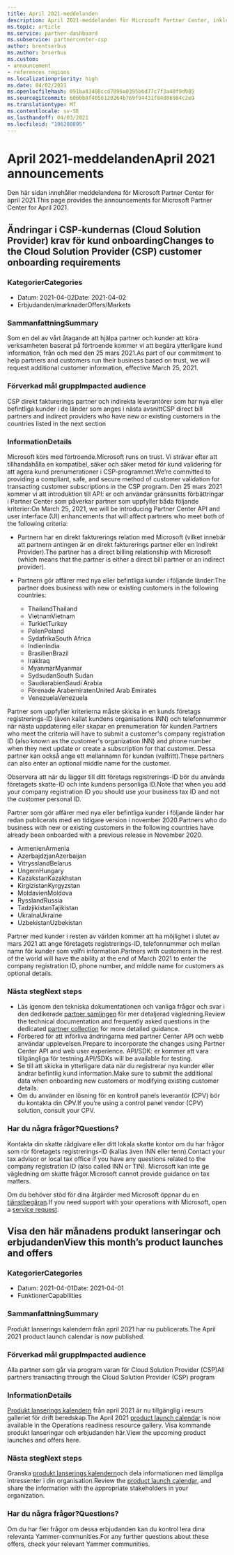 ```yaml
---
title: April 2021-meddelanden
description: April 2021-meddelanden för Microsoft Partner Center, inklusive nya funktioner, kampanjer, erbjudanden, marknader eller ändringar av befintliga erbjudanden.
ms.topic: article
ms.service: partner-dashboard
ms.subservice: partnercenter-csp
author: brentserbus
ms.author: brserbus
ms.custom:
- announcement
- references_regions
ms.localizationpriority: high
ms.date: 04/02/2021
ms.openlocfilehash: 091ba83408ccd7896a0395b6d77c7f3a40f9d985
ms.sourcegitcommit: 60bbb8f4056120264b769f94431f84d86984c2e9
ms.translationtype: MT
ms.contentlocale: sv-SE
ms.lasthandoff: 04/03/2021
ms.locfileid: "106280895"
---
```

# <a name="april-2021-announcements"></a><span data-ttu-id="e8521-103">April 2021-meddelanden</span><span class="sxs-lookup"><span data-stu-id="e8521-103">April 2021 announcements</span></span>

<span data-ttu-id="e8521-104">Den här sidan innehåller meddelandena för Microsoft Partner Center för april 2021.</span><span class="sxs-lookup"><span data-stu-id="e8521-104">This page provides the announcements for Microsoft Partner Center for April 2021.</span></span>

## <a name="changes-to-the-cloud-solution-provider-csp-customer-onboarding-requirements"></a><a name="2"></a><span data-ttu-id="e8521-105">Ändringar i CSP-kundernas (Cloud Solution Provider) krav för kund onboarding</span><span class="sxs-lookup"><span data-stu-id="e8521-105">Changes to the Cloud Solution Provider (CSP) customer onboarding requirements</span></span>

### <a name="categories"></a><span data-ttu-id="e8521-106">Kategorier</span><span class="sxs-lookup"><span data-stu-id="e8521-106">Categories</span></span>

- <span data-ttu-id="e8521-107">Datum: 2021-04-02</span><span class="sxs-lookup"><span data-stu-id="e8521-107">Date: 2021-04-02</span></span>
- <span data-ttu-id="e8521-108">Erbjudanden/marknader</span><span class="sxs-lookup"><span data-stu-id="e8521-108">Offers/Markets</span></span>

### <a name="summary"></a><span data-ttu-id="e8521-109">Sammanfattning</span><span class="sxs-lookup"><span data-stu-id="e8521-109">Summary</span></span>

<span data-ttu-id="e8521-110">Som en del av vårt åtagande att hjälpa partner och kunder att köra verksamheten baserat på förtroende kommer vi att begära ytterligare kund information, från och med den 25 mars 2021.</span><span class="sxs-lookup"><span data-stu-id="e8521-110">As part of our commitment to help partners and customers run their business based on trust, we will request additional customer information, effective March 25, 2021.</span></span>

### <a name="impacted-audience"></a><span data-ttu-id="e8521-111">Förverkad mål grupp</span><span class="sxs-lookup"><span data-stu-id="e8521-111">Impacted audience</span></span>

<span data-ttu-id="e8521-112">CSP direkt fakturerings partner och indirekta leverantörer som har nya eller befintliga kunder i de länder som anges i nästa avsnitt</span><span class="sxs-lookup"><span data-stu-id="e8521-112">CSP direct bill partners and indirect providers who have new or existing customers in the countries listed in the next section</span></span>

### <a name="details"></a><span data-ttu-id="e8521-113">Information</span><span class="sxs-lookup"><span data-stu-id="e8521-113">Details</span></span>

<span data-ttu-id="e8521-114">Microsoft körs med förtroende.</span><span class="sxs-lookup"><span data-stu-id="e8521-114">Microsoft runs on trust.</span></span> <span data-ttu-id="e8521-115">Vi strävar efter att tillhandahålla en kompatibel, säker och säker metod för kund validering för att agera kund prenumerationer i CSP-programmet.</span><span class="sxs-lookup"><span data-stu-id="e8521-115">We’re committed to providing a compliant, safe, and secure method of customer validation for transacting customer subscriptions in the CSP program.</span></span> <span data-ttu-id="e8521-116">Den 25 mars 2021 kommer vi att introduktion till API: er och användar gränssnitts förbättringar i Partner Center som påverkar partner som uppfyller båda följande kriterier:</span><span class="sxs-lookup"><span data-stu-id="e8521-116">On March 25, 2021, we will be introducing Partner Center API and user interface (UI) enhancements that will affect partners who meet both of the following criteria:</span></span>

- <span data-ttu-id="e8521-117">Partnern har en direkt fakturerings relation med Microsoft (vilket innebär att partnern antingen är en direkt fakturerings partner eller en indirekt Provider).</span><span class="sxs-lookup"><span data-stu-id="e8521-117">The partner has a direct billing relationship with Microsoft (which means that the partner is either a direct bill partner or an indirect provider).</span></span>

- <span data-ttu-id="e8521-118">Partnern gör affärer med nya eller befintliga kunder i följande länder:</span><span class="sxs-lookup"><span data-stu-id="e8521-118">The partner does business with new or existing customers in the following countries:</span></span>

    - <span data-ttu-id="e8521-119">Thailand</span><span class="sxs-lookup"><span data-stu-id="e8521-119">Thailand</span></span>
    - <span data-ttu-id="e8521-120">Vietnam</span><span class="sxs-lookup"><span data-stu-id="e8521-120">Vietnam</span></span>
    - <span data-ttu-id="e8521-121">Turkiet</span><span class="sxs-lookup"><span data-stu-id="e8521-121">Turkey</span></span>
    - <span data-ttu-id="e8521-122">Polen</span><span class="sxs-lookup"><span data-stu-id="e8521-122">Poland</span></span>
    - <span data-ttu-id="e8521-123">Sydafrika</span><span class="sxs-lookup"><span data-stu-id="e8521-123">South Africa</span></span>
    - <span data-ttu-id="e8521-124">Indien</span><span class="sxs-lookup"><span data-stu-id="e8521-124">India</span></span>
    - <span data-ttu-id="e8521-125">Brasilien</span><span class="sxs-lookup"><span data-stu-id="e8521-125">Brazil</span></span>
    - <span data-ttu-id="e8521-126">Irak</span><span class="sxs-lookup"><span data-stu-id="e8521-126">Iraq</span></span>
    - <span data-ttu-id="e8521-127">Myanmar</span><span class="sxs-lookup"><span data-stu-id="e8521-127">Myanmar</span></span>
    - <span data-ttu-id="e8521-128">Sydsudan</span><span class="sxs-lookup"><span data-stu-id="e8521-128">South Sudan</span></span>
    - <span data-ttu-id="e8521-129">Saudiarabien</span><span class="sxs-lookup"><span data-stu-id="e8521-129">Saudi Arabia</span></span>
    - <span data-ttu-id="e8521-130">Förenade Arabemiraten</span><span class="sxs-lookup"><span data-stu-id="e8521-130">United Arab Emirates</span></span>
    - <span data-ttu-id="e8521-131">Venezuela</span><span class="sxs-lookup"><span data-stu-id="e8521-131">Venezuela</span></span>

<span data-ttu-id="e8521-132">Partner som uppfyller kriterierna måste skicka in en kunds företags registrerings-ID (även kallat kundens organisations INN) och telefonnummer när nästa uppdatering eller skapar en prenumeration för kunden.</span><span class="sxs-lookup"><span data-stu-id="e8521-132">Partners who meet the criteria will have to submit a customer's company registration ID (also known as the customer's organization INN) and phone number when they next update or create a subscription for that customer.</span></span> <span data-ttu-id="e8521-133">Dessa partner kan också ange ett mellannamn för kunden (valfritt).</span><span class="sxs-lookup"><span data-stu-id="e8521-133">These partners can also enter an optional middle name for the customer.</span></span>

<span data-ttu-id="e8521-134">Observera att när du lägger till ditt företags registrerings-ID bör du använda företagets skatte-ID och inte kundens personliga ID.</span><span class="sxs-lookup"><span data-stu-id="e8521-134">Note that when you add your company registration ID you should use your business tax ID and not the customer personal ID.</span></span>

<span data-ttu-id="e8521-135">Partner som gör affärer med nya eller befintliga kunder i följande länder har redan publicerats med en tidigare version i november 2020.</span><span class="sxs-lookup"><span data-stu-id="e8521-135">Partners who do business with new or existing customers in the following countries have already been onboarded with a previous release in November 2020.</span></span>

- <span data-ttu-id="e8521-136">Armenien</span><span class="sxs-lookup"><span data-stu-id="e8521-136">Armenia</span></span>
- <span data-ttu-id="e8521-137">Azerbajdzjan</span><span class="sxs-lookup"><span data-stu-id="e8521-137">Azerbaijan</span></span>
- <span data-ttu-id="e8521-138">Vitryssland</span><span class="sxs-lookup"><span data-stu-id="e8521-138">Belarus</span></span>
- <span data-ttu-id="e8521-139">Ungern</span><span class="sxs-lookup"><span data-stu-id="e8521-139">Hungary</span></span>
- <span data-ttu-id="e8521-140">Kazakstan</span><span class="sxs-lookup"><span data-stu-id="e8521-140">Kazakhstan</span></span>
- <span data-ttu-id="e8521-141">Kirgizistan</span><span class="sxs-lookup"><span data-stu-id="e8521-141">Kyrgyzstan</span></span>
- <span data-ttu-id="e8521-142">Moldavien</span><span class="sxs-lookup"><span data-stu-id="e8521-142">Moldova</span></span>
- <span data-ttu-id="e8521-143">Ryssland</span><span class="sxs-lookup"><span data-stu-id="e8521-143">Russia</span></span>
- <span data-ttu-id="e8521-144">Tadzjikistan</span><span class="sxs-lookup"><span data-stu-id="e8521-144">Tajikistan</span></span>
- <span data-ttu-id="e8521-145">Ukraina</span><span class="sxs-lookup"><span data-stu-id="e8521-145">Ukraine</span></span>
- <span data-ttu-id="e8521-146">Uzbekistan</span><span class="sxs-lookup"><span data-stu-id="e8521-146">Uzbekistan</span></span>

<span data-ttu-id="e8521-147">Partner med kunder i resten av världen kommer att ha möjlighet i slutet av mars 2021 att ange företagets registrerings-ID, telefonnummer och mellan namn för kunder som valfri information.</span><span class="sxs-lookup"><span data-stu-id="e8521-147">Partners with customers in the rest of the world will have the ability at the end of March 2021 to enter the company registration ID, phone number, and middle name for customers as optional details.</span></span>

### <a name="next-steps"></a><span data-ttu-id="e8521-148">Nästa steg</span><span class="sxs-lookup"><span data-stu-id="e8521-148">Next steps</span></span>

- <span data-ttu-id="e8521-149">Läs igenom den tekniska dokumentationen och vanliga frågor och svar i den dedikerade [partner samlingen](https://partner.microsoft.com/resources/collection/additionalfields-csp-customers-selected-geos#/) för mer detaljerad vägledning.</span><span class="sxs-lookup"><span data-stu-id="e8521-149">Review the technical documentation and frequently asked questions in the dedicated [partner collection](https://partner.microsoft.com/resources/collection/additionalfields-csp-customers-selected-geos#/) for more detailed guidance.</span></span>
- <span data-ttu-id="e8521-150">Förbered för att införliva ändringarna med partner Center API och webb användar upplevelsen.</span><span class="sxs-lookup"><span data-stu-id="e8521-150">Prepare to incorporate the changes using Partner Center API and web user experience.</span></span> <span data-ttu-id="e8521-151">API/SDK: er kommer att vara tillgängliga för testning.</span><span class="sxs-lookup"><span data-stu-id="e8521-151">API/SDKs will be available for testing.</span></span>
- <span data-ttu-id="e8521-152">Se till att skicka in ytterligare data när du registrerar nya kunder eller ändrar befintlig kund information.</span><span class="sxs-lookup"><span data-stu-id="e8521-152">Make sure to submit the additional data when onboarding new customers or modifying existing customer details.</span></span>
- <span data-ttu-id="e8521-153">Om du använder en lösning för en kontroll panels leverantör (CPV) bör du kontakta din CPV.</span><span class="sxs-lookup"><span data-stu-id="e8521-153">If you’re using a control panel vendor (CPV) solution, consult your CPV.</span></span>

### <a name="questions"></a><span data-ttu-id="e8521-154">Har du några frågor?</span><span class="sxs-lookup"><span data-stu-id="e8521-154">Questions?</span></span>

<span data-ttu-id="e8521-155">Kontakta din skatte rådgivare eller ditt lokala skatte kontor om du har frågor som rör företagets registrerings-ID (kallas även INN eller tenn).</span><span class="sxs-lookup"><span data-stu-id="e8521-155">Contact your tax advisor or local tax office if you have any questions related to the company registration ID (also called INN or TIN).</span></span> <span data-ttu-id="e8521-156">Microsoft kan inte ge vägledning om skatte frågor.</span><span class="sxs-lookup"><span data-stu-id="e8521-156">Microsoft cannot provide guidance on tax matters.</span></span>

<span data-ttu-id="e8521-157">Om du behöver stöd för dina åtgärder med Microsoft öppnar du en [tjänstbegäran](https://partner.microsoft.com/dashboard/support/servicerequests/create?stage=2&topicid=aa679372-d996-73df-e244-cb28bbbf28e8).</span><span class="sxs-lookup"><span data-stu-id="e8521-157">If you need support with your operations with Microsoft, open a [service request](https://partner.microsoft.com/dashboard/support/servicerequests/create?stage=2&topicid=aa679372-d996-73df-e244-cb28bbbf28e8).</span></span>

## <a name="view-this-months-product-launches-and-offers"></a><a name="1"></a><span data-ttu-id="e8521-158">Visa den här månadens produkt lanseringar och erbjudanden</span><span class="sxs-lookup"><span data-stu-id="e8521-158">View this month’s product launches and offers</span></span>

### <a name="categories"></a><span data-ttu-id="e8521-159">Kategorier</span><span class="sxs-lookup"><span data-stu-id="e8521-159">Categories</span></span>

- <span data-ttu-id="e8521-160">Datum: 2021-04-01</span><span class="sxs-lookup"><span data-stu-id="e8521-160">Date: 2021-04-01</span></span>
- <span data-ttu-id="e8521-161">Funktioner</span><span class="sxs-lookup"><span data-stu-id="e8521-161">Capabilities</span></span>
 
### <a name="summary"></a><span data-ttu-id="e8521-162">Sammanfattning</span><span class="sxs-lookup"><span data-stu-id="e8521-162">Summary</span></span>

<span data-ttu-id="e8521-163">Produkt lanserings kalendern från april 2021 har nu publicerats.</span><span class="sxs-lookup"><span data-stu-id="e8521-163">The April 2021 product launch calendar is now published.</span></span>

### <a name="impacted-audience"></a><span data-ttu-id="e8521-164">Förverkad mål grupp</span><span class="sxs-lookup"><span data-stu-id="e8521-164">Impacted audience</span></span>

<span data-ttu-id="e8521-165">Alla partner som går via program varan för Cloud Solution Provider (CSP)</span><span class="sxs-lookup"><span data-stu-id="e8521-165">All partners transacting through the Cloud Solution Provider (CSP) program</span></span>

### <a name="details"></a><span data-ttu-id="e8521-166">Information</span><span class="sxs-lookup"><span data-stu-id="e8521-166">Details</span></span>

<span data-ttu-id="e8521-167">[Produkt lanserings kalendern](https://partner.microsoft.com/resources/collection/product-launch-calendar-collection#/) från april 2021 är nu tillgänglig i resurs galleriet för drift beredskap.</span><span class="sxs-lookup"><span data-stu-id="e8521-167">The April 2021 [product launch calendar](https://partner.microsoft.com/resources/collection/product-launch-calendar-collection#/) is now available in the Operations readiness resource gallery.</span></span> <span data-ttu-id="e8521-168">Visa kommande produkt lanseringar och erbjudanden här.</span><span class="sxs-lookup"><span data-stu-id="e8521-168">View the upcoming product launches and offers here.</span></span>

### <a name="next-steps"></a><span data-ttu-id="e8521-169">Nästa steg</span><span class="sxs-lookup"><span data-stu-id="e8521-169">Next steps</span></span>

<span data-ttu-id="e8521-170">Granska [produkt lanserings kalendern](https://partner.microsoft.com/resources/collection/product-launch-calendar-collection#/)och dela informationen med lämpliga intressenter i din organisation.</span><span class="sxs-lookup"><span data-stu-id="e8521-170">Review the [product launch calendar](https://partner.microsoft.com/resources/collection/product-launch-calendar-collection#/), and share the information with the appropriate stakeholders in your organization.</span></span>  

### <a name="questions"></a><span data-ttu-id="e8521-171">Har du några frågor?</span><span class="sxs-lookup"><span data-stu-id="e8521-171">Questions?</span></span>

<span data-ttu-id="e8521-172">Om du har fler frågor om dessa erbjudanden kan du kontrol lera dina relevanta Yammer-communities.</span><span class="sxs-lookup"><span data-stu-id="e8521-172">For any further questions about these offers, check your relevant Yammer communities.</span></span>
